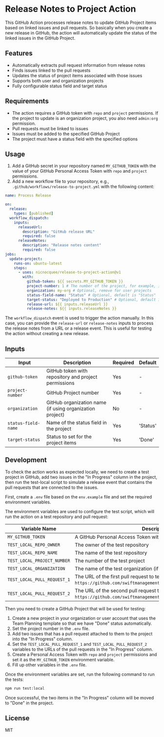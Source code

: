 # Release Notes to Project Action

This GitHub Action processes release notes to update GitHub Project items based on linked issues and pull requests. So basically when you create a new release in GitHub, the action will automatically update the status of the linked issues in the GitHub Project.

## Features

- Automatically extracts pull request information from release notes
- Finds issues linked to the pull requests
- Updates the status of project items associated with those issues
- Supports both user and organization projects
- Fully configurable status field and target status

## Requirements

- The action requires a GitHub token with `repo` and `project` permissions. If the project to update is an organization project, you also need `admin:org` permission.
- Pull requests must be linked to issues
- Issues must be added to the specified GitHub Project
- The project must have a status field with the specified options

## Usage

1. Add a GitHub secret in your repository named `MY_GITHUB_TOKEN` with the value of your GitHub Personal Access Token with `repo` and `project` permissions.
2. Add a new workflow file to your repository, e.g., `.github/workflows/release-to-project.yml` with the following content:

```yaml
name: Process Release

on:
  release:
    types: [published]
  workflow_dispatch:
    inputs:
      releaseUrl:
        description: "GitHub release URL"
        required: false
      releaseNotes:
        description: "Release notes content"
        required: false
jobs:
  update-project:
    runs-on: ubuntu-latest
    steps:
      - uses: nicnocquee/release-to-project-action@v1
        with:
          github-token: ${{ secrets.MY_GITHUB_TOKEN }}
          project-number: 1 # The number of the project, for example, if your project's URL is https://github.com/org/repo/projects/1, the number is 1
          organization: my-org # Optional, remove for user projects
          status-field-name: "Status" # Optional, default is "Status"
          target-status: "Deployed to Production" # Optional, default is "Done"
          release-url: ${{ inputs.releaseUrl }}
          release-notes: ${{ inputs.releaseNotes }}
```

The `workflow_dispatch` event is used to trigger the action manually. In this case, you can provide the `release-url` or `release-notes` inputs to process the release notes from a URL or a release event. This is useful for testing the action without creating a new release.

## Inputs

| Input               | Description                                              | Required | Default  |
| ------------------- | -------------------------------------------------------- | -------- | -------- |
| `github-token`      | GitHub token with repository and project permissions     | Yes      | -        |
| `project-number`    | GitHub Project number                                    | Yes      | -        |
| `organization`      | GitHub organization name (if using organization project) | No       | -        |
| `status-field-name` | Name of the status field in the project                  | Yes      | 'Status' |
| `target-status`     | Status to set for the project items                      | Yes      | 'Done'   |

## Development

To check the action works as expected locally, we need to create a test project in GitHub, add two issues in the "In Progress" column in the project, then run the test-local script to simulate a release event that contains the pull requests that are connected to the issues.

First, create a `.env` file based on the `env.example` file and set the required environment variables.

The environment variables are used to configure the test script, which will run the action on a test repository and pull request:

| Variable Name               | Description                                                                                                           |
| --------------------------- | --------------------------------------------------------------------------------------------------------------------- |
| `MY_GITHUB_TOKEN`           | A GitHub Personal Access Token with `repo` and `project` permissions                                                  |
| `TEST_LOCAL_REPO_OWNER`     | The owner of the test repository                                                                                      |
| `TEST_LOCAL_REPO_NAME`      | The name of the test repository                                                                                       |
| `TEST_LOCAL_PROJECT_NUMBER` | The number of the test project                                                                                        |
| `TEST_LOCAL_ORGANIZATION`   | The name of the test organization (if using an organization project)                                                  |
| `TEST_LOCAL_PULL_REQUEST_1` | The URL of the first pull request to test (e.g., `https://github.com/swiftmanagementag/nothelferambahnhof/pull/857`)  |
| `TEST_LOCAL_PULL_REQUEST_2` | The URL of the second pull request to test (e.g., `https://github.com/swiftmanagementag/nothelferambahnhof/pull/865`) |

Then you need to create a GitHub Project that will be used for testing:

1. Create a new project in your organization or user account that uses the Team Planning template so that we have "Done" status automatically.
2. Set the project number in the `.env` file.
3. Add two issues that has a pull request attached to them to the project into the "In Progress" column.
4. Set the `TEST_LOCAL_PULL_REQUEST_1` and `TEST_LOCAL_PULL_REQUEST_2` variables to the URLs of the pull requests in the "In Progress" column.
5. Create a Personal Access Token with `repo` and `project` permissions and set it as the `MY_GITHUB_TOKEN` environment variable.
6. Fill up other variables in the `.env` file.

Once the environment variables are set, run the following command to run the tests:

```bash
npm run test:local
```

Once successful, the two items in the "In Progress" column will be moved to "Done" in the project.

## License

MIT
